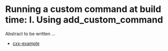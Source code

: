# Running a custom command at build time: I. Using add_custom_command

Abstract to be written ...

- [cxx-example](cxx-example/)
